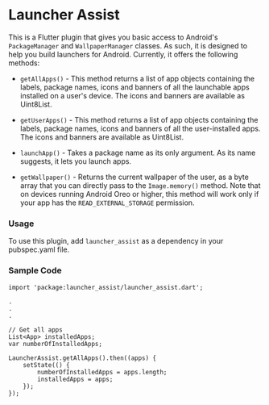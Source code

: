 # Launcher Assist

This is a Flutter plugin that gives you basic access to Android's `PackageManager` and `WallpaperManager` classes. As such, it is designed to help you build launchers for Android. Currently, it offers the following methods:

- `getAllApps()` - This method returns a list of app objects containing the labels, package names, icons and banners of all the launchable apps installed on a user's device. The icons and banners are available as Uint8List.

- `getUserApps()` - This method returns a list of app objects containing the labels, package names, icons and banners of all the user-installed apps. The icons and banners are available as Uint8List.

- `launchApp()` - Takes a package name as its only argument. As its name suggests, it lets you launch apps.

- `getWallpaper()` - Returns the current wallpaper of the user, as a byte array that you can directly pass to the `Image.memory()` method. Note that on devices running Android Oreo or higher, this method will work only if your app has the `READ_EXTERNAL_STORAGE` permission.


### Usage

To use this plugin, add `launcher_assist` as a dependency in your pubspec.yaml file.

### Sample Code

```
import 'package:launcher_assist/launcher_assist.dart';

.
.
.

// Get all apps
List<App> installedApps;
var numberOfInstalledApps;

LauncherAssist.getAllApps().then((apps) {
    setState(() {
        numberOfInstalledApps = apps.length;
        installedApps = apps;
    });
});
```
